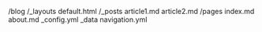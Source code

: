 /blog
    /_layouts
        default.html
    /_posts
        article1.md
        article2.md
    /pages
        index.md
        about.md
    _config.yml
    _data
        navigation.yml
